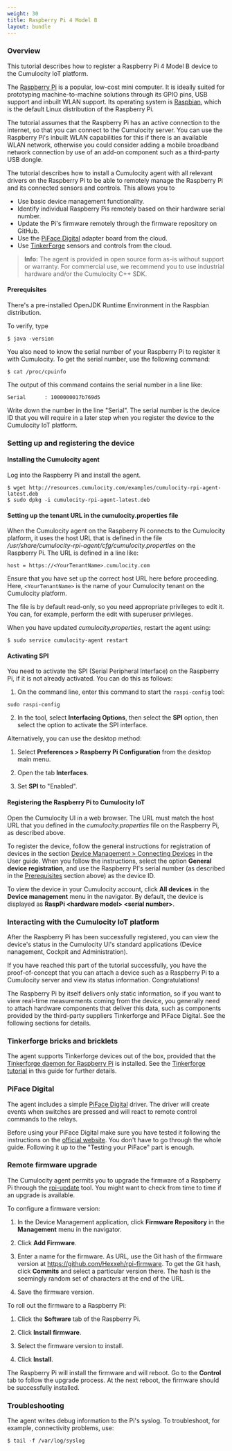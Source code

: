 ```yaml
---
weight: 30
title: Raspberry Pi 4 Model B
layout: bundle
---
```



### Overview

This tutorial describes how to register a Raspberry Pi 4 Model B device to the Cumulocity IoT platform.

The [Raspberry Pi](http://en.wikipedia.org/wiki/Raspberry_Pi) is a popular, low-cost mini computer. It is ideally suited for prototyping machine-to-machine solutions through its GPIO pins, USB support and inbuilt WLAN support. Its operating system is [Raspbian](http://www.raspberrypi.org/downloads), which is the default Linux distribution of the Raspberry Pi.

The tutorial assumes that the Raspberry Pi has an active connection to the internet, so that you can connect to the Cumulocity server. You can use the Raspberry Pi's inbuilt WLAN capabilities for this if there is an available WLAN network, otherwise you could consider adding a mobile broadband network connection by use of an add-on component such as a third-party USB dongle.

The tutorial describes how to install a Cumulocity agent with all relevant drivers on the Raspberry Pi to be able to remotely manage the Raspberry Pi and its connected sensors and controls. This allows you to

* Use basic device management functionality.
* Identify individual Raspberry Pis remotely based on their hardware serial number.
* Update the Pi's firmware remotely through the firmware repository on GitHub.
* Use the [PiFace Digital](http://www.element14.com/community/docs/DOC-52857/l/piface-digital-for-raspberry-pi) adapter board from the cloud.
* Use [TinkerForge](/guides/images/devices/tinkerforge) sensors and controls from the cloud.

> **Info:** The agent is provided in open source form as-is without support or warranty. For commercial use, we recommend you to use industrial hardware and/or the Cumulocity C++ SDK.

#### Prerequisites

There's a pre-installed OpenJDK Runtime Environment in the Raspbian distribution.  

To verify, type

```shell
$ java -version
```

You also need to know the serial number of your Raspberry Pi to register it with Cumulocity. To get the serial number, use the following command:

```shell
$ cat /proc/cpuinfo
```

The output of this command contains the serial number in a line like:

```shell
Serial		: 1000000017b769d5
```

Write down the number in the line "Serial". The serial number is the device ID that you will require in a later step when you register the device to the Cumulocity IoT platform. 


### Setting up and registering the device

#### Installing the Cumulocity agent

Log into the Raspberry Pi and install the agent.

```shell
$ wget http://resources.cumulocity.com/examples/cumulocity-rpi-agent-latest.deb
$ sudo dpkg -i cumulocity-rpi-agent-latest.deb
```

#### Setting up the tenant URL in the cumulocity.properties file

When the Cumulocity agent on the Raspberry Pi connects to the Cumulocity platform, it uses the host URL that is defined in the file 
*/usr/share/cumulocity-rpi-agent/cfg/cumulocity.properties* on the Raspberry Pi. The URL is defined in a line like:

````shell
host = https://<YourTenantName>.cumulocity.com
````

Ensure that you have set up the correct host URL here before proceeding. Here, `<YourTenantName>` is the name of your Cumulocity tenant on the Cumulocity platform.

The file is by default read-only, so you need appropriate privileges to edit it. You can, for example, perform the edit with superuser privileges.
>
When you have updated *cumulocity.properties*, restart the agent using:

````shell
$ sudo service cumulocity-agent restart
````


#### Activating SPI

You need to activate the SPI (Serial Peripheral Interface) on the Raspberry Pi, if it is not already activated. You can do this as follows:

1.	On the command line, enter this command to start the `raspi-config` tool:

````shell
sudo raspi-config
````

2.	In the tool, select **Interfacing Options**, then select the **SPI** option, then select the option to activate the SPI interface.

Alternatively, you can use the desktop method:

1.	Select **Preferences > Raspberry Pi Configuration** from the desktop main menu.

2.	Open the tab **Interfaces**.

3.	Set **SPI** to "Enabled".


#### Registering the Raspberry Pi to Cumulocity IoT

Open the Cumulocity UI in a web browser. The URL must match the host URL that you defined in the *cumulocity.properties* file on the Raspberry Pi, as described above.

To register the device, follow the general instructions for registration of devices in the section [Device Management > Connecting Devices](/users-guide/device-management/#connecting-devices) in the User guide. When you follow the instructions, select the option **General device registration**, and use the Raspberry PI's serial number (as described in the [Prerequisites](#prerequisites) section above) as the device ID. 

To view the device in your Cumulocity account, click **All devices** in the **Device management** menu in the navigator. By default, the device is displayed as **RaspPi \<hardware model> \<serial number>**. 

### Interacting with the Cumulocity IoT platform

After the Raspberry Pi has been successfully registered, you can view the device's status in the Cumulocity UI's standard applications (Device nanagement, Cockpit and Administration).

If you have reached this part of the tutorial successfully, you have the proof-of-concept that you can attach a device such as a Raspberry Pi to a Cumulocity server and view its status information. Congratulations!

The Raspberry Pi by itself delivers only static information, so if you want to view real-time measurements coming from the device, you generally need to attach hardware components that deliver this data, such as components provided by the third-party suppliers Tinkerforge and PiFace Digital. See the following sections for details. 

### Tinkerforge bricks and bricklets

The agent supports Tinkerforge devices out of the box, provided that the [Tinkerforge daemon for Raspberry Pi](http://www.tinkerforge.com/de/doc/Embedded/Raspberry_Pi.html) is installed. See the [Tinkerforge tutorial](../tinkerforge) in this guide for further details.

### PiFace Digital

The agent includes a simple [PiFace Digital](http://www.element14.com/community/docs/DOC-52857/l/piface-digital-for-raspberry-pi) driver. The driver will create events when switches are pressed and will react to remote control commands to the relays.

Before using your PiFace Digital make sure you have tested it following the instructions on the [official website](http://www.piface.org.uk/guides/Install_PiFace_Software/). You don't have to go through the whole guide. Following it up to the "Testing your PiFace" part is enough.

### Remote firmware upgrade

The Cumulocity agent permits you to upgrade the firmware of a Raspberry Pi through the [rpi-update](https://github.com/Hexxeh/rpi-update) tool. You might want to check from time to time if an upgrade is available.  

To configure a firmware version:

1. In the Device Management application, click **Firmware Repository** in the **Management** menu in the navigator.

2. Click **Add Firmware**.

3. Enter a name for the firmware. As URL, use the Git hash of the firmware version at https://github.com/Hexxeh/rpi-firmware. To get the Git hash, click **Commits** and select a particular version there. The hash is the seemingly random set of characters at the end of the URL.

4. Save the firmware version.

To roll out the firmware to a Raspberry Pi:

1. Click the **Software** tab of the Raspberry Pi.

2. Click **Install firmware**.

3. Select the firmware version to install.

4. Click **Install**.

The Raspberry Pi will install the firmware and will reboot. Go to the **Control** tab to follow the upgrade process. At the next reboot, the firmware should be successfully installed.

### Troubleshooting

The agent writes debug information to the Pi's syslog. To troubleshoot, for example, connectivity problems, use:

```shell
$ tail -f /var/log/syslog
```
